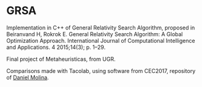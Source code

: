 # GRSA
Implementation in C++ of General Relativity Search Algorithm, proposed in Beiranvand H, Rokrok E. General Relativity Search Algorithm: A Global Optimization Approach. International Journal of Computational Intelligence and Applications. 4 2015;14(3); p. 1–29.

Final project of Metaheuristicas, from UGR.

Comparisons made with Tacolab, using software from CEC2017, repository of [Daniel Molina](https://github.com/dmolina/cec2017real).
